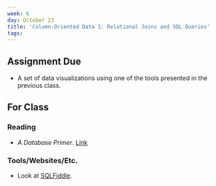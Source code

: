 ```yaml
---
week: 6
day: October 23
title: 'Column-Oriented Data 1: Relational Joins and SQL Queries'
tags: 
---
```


## Assignment Due
- A set of data visualizations using one of the tools presented in the previous class.

## For Class

### Reading
- *A Database Primer*. [Link](http://www.databaseprimer.com)

### Tools/Websites/Etc.
- Look at [SQLFiddle](http://sqlfiddle.com/).
